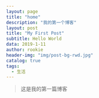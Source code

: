 ```yaml
---
layout: page
title: "home"
description: "我的第一个博客"
layout: post
title: "My First Post"
subtitle: Hello World
data: 2019-1-11
author: rookie
header-img: "img/post-bg-rwd.jpg"
catalog: true
tags:
  - 生活
---
```

>这是我的第一篇博客
